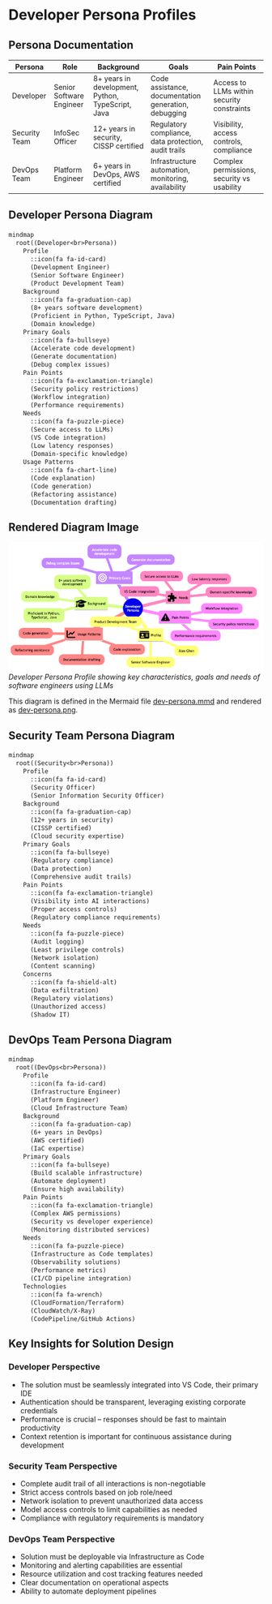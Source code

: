# Developer Persona Profiles

## Persona Documentation

| Persona | Role | Background | Goals | Pain Points |
|---------|------|------------|-------|-------------|
| Developer | Senior Software Engineer | 8+ years in development, Python, TypeScript, Java | Code assistance, documentation generation, debugging | Access to LLMs within security constraints |
| Security Team | InfoSec Officer | 12+ years in security, CISSP certified | Regulatory compliance, data protection, audit trails | Visibility, access controls, compliance |
| DevOps Team | Platform Engineer | 6+ years in DevOps, AWS certified | Infrastructure automation, monitoring, availability | Complex permissions, security vs usability |

## Developer Persona Diagram

```mermaid
mindmap
  root((Developer<br>Persona))
    Profile
      ::icon(fa fa-id-card)
      (Development Engineer)
      (Senior Software Engineer)
      (Product Development Team)
    Background
      ::icon(fa fa-graduation-cap)
      (8+ years software development)
      (Proficient in Python, TypeScript, Java)
      (Domain knowledge)
    Primary Goals
      ::icon(fa fa-bullseye)
      (Accelerate code development)
      (Generate documentation)
      (Debug complex issues)
    Pain Points
      ::icon(fa fa-exclamation-triangle)
      (Security policy restrictions)
      (Workflow integration)
      (Performance requirements)
    Needs
      ::icon(fa fa-puzzle-piece)
      (Secure access to LLMs)
      (VS Code integration)
      (Low latency responses)
      (Domain-specific knowledge)
    Usage Patterns
      ::icon(fa fa-chart-line)
      (Code explanation)
      (Code generation)
      (Refactoring assistance)
      (Documentation drafting)
```

## Rendered Diagram Image

![Developer Persona Diagram](images/dev-persona.png)
*Developer Persona Profile showing key characteristics, goals and needs of software engineers using LLMs*

This diagram is defined in the Mermaid file [dev-persona.mmd](images/dev-persona.mmd) and rendered as [dev-persona.png](images/dev-persona.png).

## Security Team Persona Diagram

```mermaid
mindmap
  root((Security<br>Persona))
    Profile
      ::icon(fa fa-id-card)
      (Security Officer)
      (Senior Information Security Officer)
    Background
      ::icon(fa fa-graduation-cap)
      (12+ years in security)
      (CISSP certified)
      (Cloud security expertise)
    Primary Goals
      ::icon(fa fa-bullseye)
      (Regulatory compliance)
      (Data protection)
      (Comprehensive audit trails)
    Pain Points
      ::icon(fa fa-exclamation-triangle)
      (Visibility into AI interactions)
      (Proper access controls)
      (Regulatory compliance requirements)
    Needs
      ::icon(fa fa-puzzle-piece)
      (Audit logging)
      (Least privilege controls)
      (Network isolation)
      (Content scanning)
    Concerns
      ::icon(fa fa-shield-alt)
      (Data exfiltration)
      (Regulatory violations)
      (Unauthorized access)
      (Shadow IT)
```

## DevOps Team Persona Diagram

```mermaid
mindmap
  root((DevOps<br>Persona))
    Profile
      ::icon(fa fa-id-card)
      (Infrastructure Engineer)
      (Platform Engineer)
      (Cloud Infrastructure Team)
    Background
      ::icon(fa fa-graduation-cap)
      (6+ years in DevOps)
      (AWS certified)
      (IaC expertise)
    Primary Goals
      ::icon(fa fa-bullseye)
      (Build scalable infrastructure)
      (Automate deployment)
      (Ensure high availability)
    Pain Points
      ::icon(fa fa-exclamation-triangle)
      (Complex AWS permissions)
      (Security vs developer experience)
      (Monitoring distributed services)
    Needs
      ::icon(fa fa-puzzle-piece)
      (Infrastructure as Code templates)
      (Observability solutions)
      (Performance metrics)
      (CI/CD pipeline integration)
    Technologies
      ::icon(fa fa-wrench)
      (CloudFormation/Terraform)
      (CloudWatch/X-Ray)
      (CodePipeline/GitHub Actions)
```

## Key Insights for Solution Design

### Developer Perspective
- The solution must be seamlessly integrated into VS Code, their primary IDE
- Authentication should be transparent, leveraging existing corporate credentials
- Performance is crucial – responses should be fast to maintain productivity
- Context retention is important for continuous assistance during development

### Security Team Perspective
- Complete audit trail of all interactions is non-negotiable
- Strict access controls based on job role/need
- Network isolation to prevent unauthorized data access
- Model access controls to limit capabilities as needed
- Compliance with regulatory requirements is mandatory

### DevOps Team Perspective
- Solution must be deployable via Infrastructure as Code
- Monitoring and alerting capabilities are essential
- Resource utilization and cost tracking features needed
- Clear documentation on operational aspects
- Ability to automate deployment pipelines
